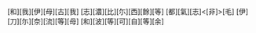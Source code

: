 [和][我][伊][母][古][我] [志][濃][比][尓][西][餘][等] [都][氣][志]<[非]>[毛] [伊][刀][尓][奈][流][等][母] [和][波][等][可][自][等][余]
